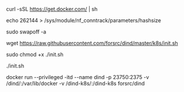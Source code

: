 curl -sSL https://get.docker.com/ | sh

echo 262144 > /sys/module/nf_conntrack/parameters/hashsize

sudo swapoff -a

wget https://raw.githubusercontent.com/forsrc/dind/master/k8s/init.sh

sudo chmod +x ./init.sh

./init.sh



docker run --privileged -itd --name dind -p 23750:2375 -v /dind/:/var/lib/docker -v /dind-k8s/:/dind-k8s forsrc/dind
